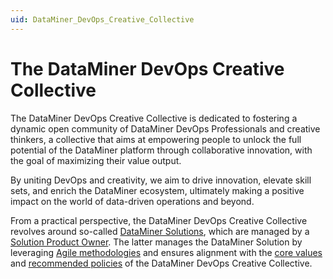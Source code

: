 ```yaml
---
uid: DataMiner_DevOps_Creative_Collective
---
```


# The DataMiner DevOps Creative Collective

The DataMiner DevOps Creative Collective is dedicated to fostering a dynamic open community of DataMiner DevOps Professionals and creative thinkers, a collective that aims at empowering people to unlock the full potential of the DataMiner platform through collaborative innovation, with the goal of maximizing their value output.

By uniting DevOps and creativity, we aim to drive innovation, elevate skill sets, and enrich the DataMiner ecosystem, ultimately making a positive impact on the world of data-driven operations and beyond.

From a practical perspective, the DataMiner DevOps Creative Collective revolves around so-called [DataMiner Solutions](xref:DataMiner_Solutions), which are managed by a [Solution Product Owner](xref:Solution_Product_Owner). The latter manages the DataMiner Solution by leveraging [Agile methodologies](xref:Agile_Methodologies) and ensures alignment with the [core values](xref:Core_Values) and [recommended policies](xref:Recommended_Policies) of the DataMiner DevOps Creative Collective.
